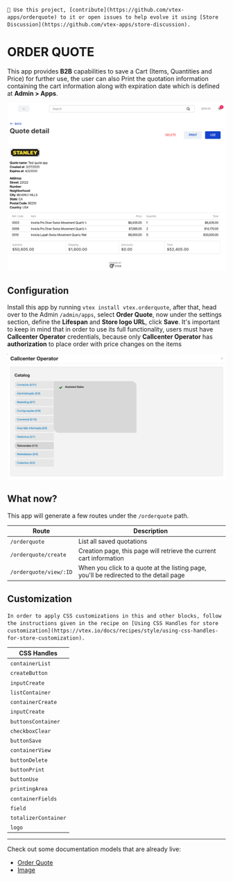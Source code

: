 `📢 Use this project, [contribute](https://github.com/vtex-apps/orderquote) to it or open issues to help evolve it using [Store Discussion](https://github.com/vtex-apps/store-discussion).`

# ORDER QUOTE

This app provides **B2B** capabilities to save a Cart (Items, Quantities and Price) for further use, the user can also Print the quotation information containing the cart information along with expiration date which is defined at **Admin > Apps**.

![View Quotation](./image/view.png)

## Configuration

Install this app by running `vtex install vtex.orderquote`, after that, head over to the Admin `/admin/apps`, select **Order Quote**, now under the settings section, define the **Lifespan** and **Store logo URL**, click **Save**.
It's important to keep in mind that in order to use its full functionality, users must have **Callcenter Operator** credentials, because only **Callcenter Operator** has **authorization** to place order with price changes on the items

![Callcenter Credential](./image/callcenter.png)

## What now?

This app will generate a few routes under the `/orderquote` path.

| Route                  | Description                                                                            |
| ---------------------- | -------------------------------------------------------------------------------------- |
| `/orderquote`          | List all saved quotations                                                              |
| `/orderquote/create`   | Creation page, this page will retrieve the current cart information                    |
| `/orderquote/view/:ID` | When you click to a quote at the listing page, you'll be redirected to the detail page |

## Customization

`In order to apply CSS customizations in this and other blocks, follow the instructions given in the recipe on [Using CSS Handles for store customization](https://vtex.io/docs/recipes/style/using-css-handles-for-store-customization).`

| CSS Handles          |
| -------------------- |
| `containerList`      |
| `createButton`       |
| `inputCreate`        |
| `listContainer`      |
| `containerCreate`    |
| `inputCreate`        |
| `buttonsContainer`   |
| `checkboxClear`      |
| `buttonSave`         |
| `containerView`      |
| `buttonDelete`       |
| `buttonPrint`        |
| `buttonUse`          |
| `printingArea`       |
| `containerFields`    |
| `field`              |
| `totalizerContainer` |
| `logo`               |

---

Check out some documentation models that are already live:

- [Order Quote](https://github.com/vtex-apps/orderquote)
- [Image](https://vtex.io/docs/components/general/vtex.store-components/image)
